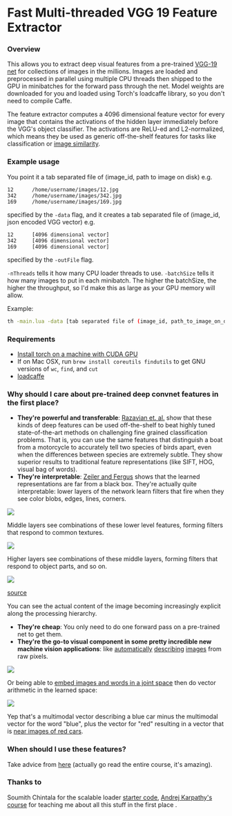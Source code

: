 # Fast Multi-threaded VGG 19 Feature Extractor

### Overview
This allows you to extract deep visual features from a pre-trained [VGG-19 net](http://arxiv.org/abs/1409.1556) for collections of images in the millions. Images are loaded and preprocessed in parallel using multiple CPU threads then shipped to the GPU in minibatches for the forward pass through the net. Model weights are downloaded for you and loaded using Torch's loadcaffe library, so you don't need to compile Caffe.

The feature extractor computes a 4096 dimensional feature vector for every image that contains the activations of the hidden layer immediately before the VGG's object classifier. The activations are ReLU-ed and L2-normalized, which means they be used as generic off-the-shelf features for tasks like classification or [image similarity](http://arxiv.org/abs/1505.07647).

### Example usage
You point it a tab separated file of (image_id, path to image on disk) e.g.
```
12      /home/username/images/12.jpg
342     /home/username/images/342.jpg
169     /home/username/images/169.jpg
```

specified by the ```-data``` flag, and it creates a tab separated file of (image_id, json encoded VGG vector) e.g.
```
12      [4096 dimensional vector]
342     [4096 dimensional vector]
169     [4096 dimensional vector]
```
specified by the ```-outFile``` flag.

```-nThreads``` tells it how many CPU loader threads to use. ```-batchSize``` tells it how many images to put in each minibatch. The higher the batchSize, the higher the throughput, so I'd make this as large as your GPU memory will allow.

Example:
```bash
th -main.lua -data [tab separated file of (image_id, path_to_image_on_disk)] -outFile out_vecs -nThreads 8 -batchSize 128
```

### Requirements
- [Install torch on a machine with CUDA GPU](http://torch.ch/docs/getting-started.html#_)
- If on Mac OSX, run `brew install coreutils findutils` to get GNU versions of `wc`, `find`, and `cut`
- [loadcaffe](https://github.com/szagoruyko/loadcaffe)


### Why should I care about pre-trained deep convnet features in the first place?
- **They're powerful and transferable**: [Razavian et. al.](http://arxiv.org/pdf/1403.6382v3.pdf) show that these kinds of deep features can be used off-the-shelf to beat highly tuned state-of-the-art methods on challenging fine grained classification problems. That is, you can use the same features that distinguish a boat from a motorcycle to accurately tell two species of birds apart, even when the differences between species are extremely subtle. They show superior results to traditional feature representations (like SIFT, HOG, visual bag of words).
- **They're interpretable**: [Zeiler and Fergus](http://arxiv.org/abs/1311.2901) shows that the learned representations are far from a black box. They're actually quite interpretable: lower layers of the network learn filters that fire when they see color blobs, edges, lines, corners.

![](https://github.com/coreylynch/vgg-19-feature-extractor/blob/master/resources/LowerLayers.png)

Middle layers see combinations of these lower level features, forming filters that respond to common textures. 

![](https://github.com/coreylynch/vgg-19-feature-extractor/blob/master/resources/MiddleLayers.png)

Higher layers see combinations of these middle layers, forming filters that respond to object parts, and so on. 

![](https://github.com/coreylynch/vgg-19-feature-extractor/blob/master/resources/HigherLayers.png)

[source](https://courses.cs.washington.edu/courses/cse590v/14au/cse590v_dec5_DeepVis.pdf)

You can see the actual content of the image becoming increasingly explicit along the processing hierarchy.
- **They're cheap**: You only need to do one forward pass on a pre-trained net to get them.
- **They're the go-to visual component in some pretty incredible new machine vision applications**: like [automatically](http://cs.stanford.edu/people/karpathy/deepimagesent/) [describing](http://arxiv.org/abs/1411.4555) [images](http://arxiv.org/abs/1412.6632) from raw pixels. 

![](https://github.com/coreylynch/vgg-19-feature-extractor/blob/master/resources/captioning.png)

Or being able to [embed images and words in a joint space](http://arxiv.org/abs/1411.2539) then do vector arithmetic in the learned space:

![](https://github.com/coreylynch/vgg-19-feature-extractor/blob/master/resources/multimodalEmbed.png)

Yep that's a multimodal vector describing a blue car minus the multimodal vector for the word "blue", plus the vector for "red" resulting in a vector that is [near images of red cars](https://media.giphy.com/media/EldfH1VJdbrwY/giphy.gif).

### When should I use these features?
Take advice from [here](http://cs231n.github.io/transfer-learning/#tf) (actually go read the entire course, it's amazing).

### Thanks to
Soumith Chintala for the scalable loader [starter code](https://github.com/soumith/imagenet-multiGPU.torch/blob/master/README.md), [Andrej Karpathy's course](http://cs231n.github.io) for teaching me about all this stuff in the first place .
